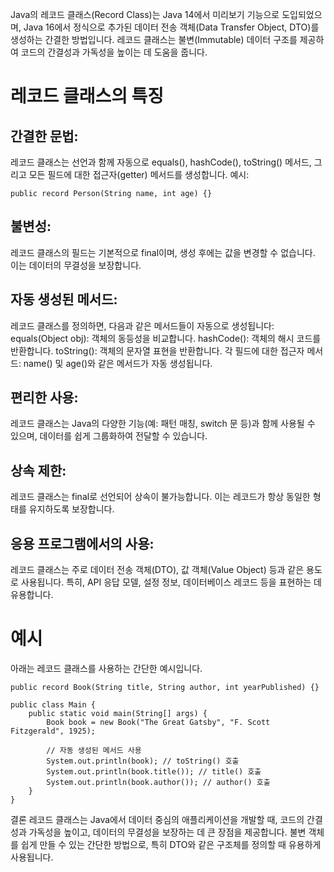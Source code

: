 Java의 레코드 클래스(Record Class)는 Java 14에서 미리보기 기능으로 도입되었으며, Java 16에서 정식으로 
추가된 데이터 전송 객체(Data Transfer Object, DTO)를 생성하는 간결한 방법입니다. 레코드 클래스는 불변(Immutable) 
데이터 구조를 제공하여 코드의 간결성과 가독성을 높이는 데 도움을 줍니다.

# 레코드 클래스의 특징
## 간결한 문법:

레코드 클래스는 선언과 함께 자동으로 equals(), hashCode(), toString() 메서드, 그리고 모든 필드에 대한 
접근자(getter) 메서드를 생성합니다.
예시:
```
public record Person(String name, int age) {}
```
## 불변성:

레코드 클래스의 필드는 기본적으로 final이며, 생성 후에는 값을 변경할 수 없습니다. 이는 데이터의 무결성을 보장합니다.
## 자동 생성된 메서드:

레코드 클래스를 정의하면, 다음과 같은 메서드들이 자동으로 생성됩니다:
equals(Object obj): 객체의 동등성을 비교합니다.
hashCode(): 객체의 해시 코드를 반환합니다.
toString(): 객체의 문자열 표현을 반환합니다.
각 필드에 대한 접근자 메서드: name() 및 age()와 같은 메서드가 자동 생성됩니다.
## 편리한 사용:

레코드 클래스는 Java의 다양한 기능(예: 패턴 매칭, switch 문 등)과 함께 사용될 수 있으며, 데이터를 쉽게 그룹화하여 전달할 
수 있습니다.
## 상속 제한:

레코드 클래스는 final로 선언되어 상속이 불가능합니다. 이는 레코드가 항상 동일한 형태를 유지하도록 보장합니다.
## 응용 프로그램에서의 사용:

레코드 클래스는 주로 데이터 전송 객체(DTO), 값 객체(Value Object) 등과 같은 용도로 사용됩니다. 특히, API 응답 모델, 
설정 정보, 데이터베이스 레코드 등을 표현하는 데 유용합니다.
# 예시
아래는 레코드 클래스를 사용하는 간단한 예시입니다.

```
public record Book(String title, String author, int yearPublished) {}

public class Main {
    public static void main(String[] args) {
        Book book = new Book("The Great Gatsby", "F. Scott Fitzgerald", 1925);
        
        // 자동 생성된 메서드 사용
        System.out.println(book); // toString() 호출
        System.out.println(book.title()); // title() 호출
        System.out.println(book.author()); // author() 호출
    }
}
```
결론
레코드 클래스는 Java에서 데이터 중심의 애플리케이션을 개발할 때, 코드의 간결성과 가독성을 높이고, 데이터의 무결성을 
보장하는 데 큰 장점을 제공합니다. 불변 객체를 쉽게 만들 수 있는 간단한 방법으로, 특히 DTO와 같은 구조체를 정의할 때
유용하게 사용됩니다.